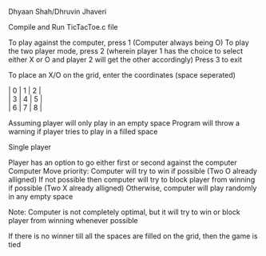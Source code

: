 Dhyaan Shah/Dhruvin Jhaveri


Compile and Run TicTacToe.c file

To play against the computer, press 1 (Computer always being O)
To play the two player mode, press 2 (wherein player 1 has the choice to select either X or O and player 2 will get the other accordingly)
Press 3 to exit

To place an X/O on the grid, enter the coordinates (space seperated)

| 0 | 1 | 2 |\
| 3 | 4 | 5 |\
| 6 | 7 | 8 |

Assuming player will only play in an empty space
Program will throw a warning if player tries to play in a filled space

Single player

Player has an option to go either first or second against the computer
Computer Move priority:
Computer will try to win if possible (Two O already alligned)
If not possible then computer will try to block player from winning if possible (Two X already alligned)
Otherwise, computer will play randomly in any empty space

Note: Computer is not completely optimal, but it will try to win or block player from winning whenever possible

If there is no winner till all the spaces are filled on the grid, 
then the game is tied
